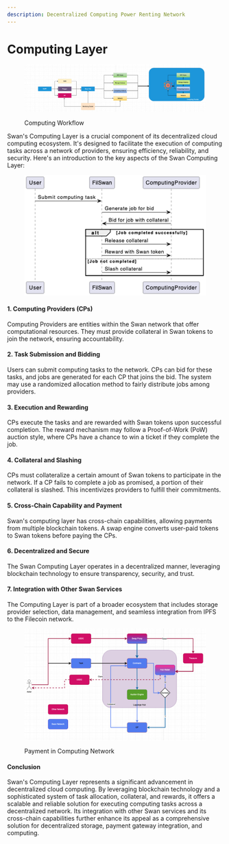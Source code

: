 ```yaml
---
description: Decentralized Computing Power Renting Network
---
```


# Computing Layer

<figure><img src="../../.gitbook/assets/image (13).png" alt=""><figcaption><p>Computing Workflow</p></figcaption></figure>

Swan's Computing Layer is a crucial component of its decentralized cloud computing ecosystem. It's designed to facilitate the execution of computing tasks across a network of providers, ensuring efficiency, reliability, and security. Here's an introduction to the key aspects of the Swan Computing Layer:

<figure><img src="../../.gitbook/assets/image (133).png" alt=""><figcaption></figcaption></figure>

#### 1. **Computing Providers (CPs)**

Computing Providers are entities within the Swan network that offer computational resources. They must provide collateral in Swan tokens to join the network, ensuring accountability.

#### 2. **Task Submission and Bidding**

Users can submit computing tasks to the network. CPs can bid for these tasks, and jobs are generated for each CP that joins the bid. The system may use a randomized allocation method to fairly distribute jobs among providers.

#### 3. **Execution and Rewarding**

CPs execute the tasks and are rewarded with Swan tokens upon successful completion. The reward mechanism may follow a Proof-of-Work (PoW) auction style, where CPs have a chance to win a ticket if they complete the job.

#### 4. **Collateral and Slashing**

CPs must collateralize a certain amount of Swan tokens to participate in the network. If a CP fails to complete a job as promised, a portion of their collateral is slashed. This incentivizes providers to fulfill their commitments.

#### 5. **Cross-Chain Capability and Payment**

Swan's computing layer has cross-chain capabilities, allowing payments from multiple blockchain tokens. A swap engine converts user-paid tokens to Swan tokens before paying the CPs.

#### 6. **Decentralized and Secure**

The Swan Computing Layer operates in a decentralized manner, leveraging blockchain technology to ensure transparency, security, and trust.

#### 7. **Integration with Other Swan Services**

The Computing Layer is part of a broader ecosystem that includes storage provider selection, data management, and seamless integration from IPFS to the Filecoin network.

<figure><img src="../../.gitbook/assets/image (16).png" alt=""><figcaption><p>Payment in Computing Network</p></figcaption></figure>

#### Conclusion

Swan's Computing Layer represents a significant advancement in decentralized cloud computing. By leveraging blockchain technology and a sophisticated system of task allocation, collateral, and rewards, it offers a scalable and reliable solution for executing computing tasks across a decentralized network. Its integration with other Swan services and its cross-chain capabilities further enhance its appeal as a comprehensive solution for decentralized storage, payment gateway integration, and computing.
